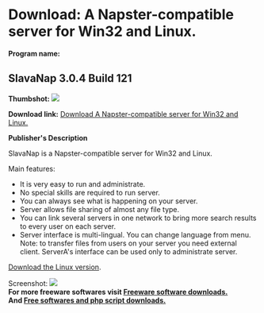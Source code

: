 # Download: A Napster-compatible server for Win32 and Linux.

**Program name:**

## SlavaNap 3.0.4 Build 121

  
**Thumbshot:** ![](http://www.freewarefiles.com/screenshot/slavanap_md.gif)   
  
**Download link:** [Download A Napster-compatible server for Win32 and Linux.](http://freesoftwares.boysofts.com/SlavaNap-Build_program_13818.html)  
  


**Publisher's Description**  
  


SlavaNap is a Napster-compatible server for Win32 and Linux. 

Main features:

  * It is very easy to run and administrate. 
  * No special skills are required to run server. 
  * You can always see what is happening on your server. 
  * Server allows file sharing of almost any file type. 
  * You can link several servers in one network to bring more search results to every user on each server. 
  * Server interface is multi-lingual. You can change language from menu. 
Note: to transfer files from users on your server you need external client. ServerA's interface can be used only to administrate server. 

[Download the Linux version](http://www.slavanap.org/files/slavanapx115.tar.gz).

  
  
Screenshot: ![](http://www.freewarefiles.com/screenshot/slavanap.gif)   
**For more freeware softwares visit [Freeware software downloads.](http://freesoftwares.boysofts.com/)**   
**And [Free softwares and php script downloads.](http://www.boysofts.com/)**
